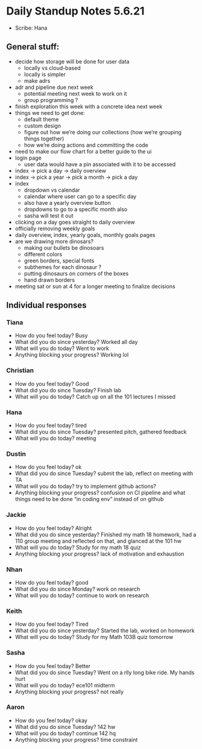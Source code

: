 # Daily Standup Notes 5.6.21
* Scribe: Hana

## General stuff:
* decide how storage will be done for user data
  * locally vs cloud-based
  * locally is simpler
  * make adrs
* adr and pipeline due next week
  * potential meeting next week to work on it
  * group programming ?
* finish exploration this week with a concrete idea next week
* things we need to get done:
  * default theme 
  * custom design
  * figure out how we’re doing our collections (how we’re grouping things together)
  * how we’re doing actions and committing the code
* need to make our flow chart for a better guide to the ui
* login page 
  * user data would have a pin associated with it to be accessed
* index -> pick a day -> daily overview
* index -> pick a year -> pick a month -> pick a day 
* index
  * dropdown vs calendar
  * calendar where user can go to a specific day
  * also have a yearly overview button
   * dropdowns to go to a specific month also 
   * sasha will test it out
* clicking on a day goes straight to daily overview
* officially removing weekly goals
* daily overview, index, yearly goals, monthly goals pages
* are we drawing more dinosars?
  * making our bullets be dinosoars
  * different colors
  * green borders, special fonts
  * subthemes for each dinosaur ?
  * putting dinosaurs on corners of the boxes
  * hand drawn borders
* meeting sat or sun at 4 for a longer meeting to finalize decisions

## Individual responses
### Tiana
* How do you feel today? Busy
* What did you do since yesterday? Worked all day
* What will you do today? Went to work
* Anything blocking your progress? Working lol

### Christian
* How do you feel today? Good
* What did you do since Tuesday? Finish lab
* What will you do today? Catch up on all the 101 lectures I missed

### Hana
* How do you feel today? tired
* What did you do since Tuesday? presented pitch, gathered feedback
* What will you do today? meeting

### Dustin
* How do you feel today? ok
* What did you do since Tuesday? submit the lab, reflect on meeting with TA
* What will you do today? try to implement github actions?
* Anything blocking your progress? confusion on CI pipeline and what things need to be done “in coding env” instead of on github

### Jackie
* How do you feel today? Alright
* What did you do since yesterday? Finished my math 18 homework, had a 110 group meeting and reflected on that, and glanced at the 101 hw
* What will you do today? Study for my math 18 quiz
* Anything blocking your progress? lack of motivation and exhaustion

### Nhan
* How do you feel today? good
* What did you do since Monday? work on research
* What will you do today? continue to work on research

### Keith
* How do you feel today? Tired
* What did you do since yesterday? Started the lab, worked on homework
* What will you do today? Study for my Math 103B quiz tomorrow

### Sasha
* How do you feel today? Better
* What did you do since Tuesday? Went on a rlly long bike ride. My hands hurt
* What will you do today? ece101 midterm
* Anything blocking your progress? not really

### Aaron
* How do you feel today? okay
* What did you do since Tuesday? 142 hw
* What will you do today? continue 142 hq
* Anything blocking your progress? time constraint

